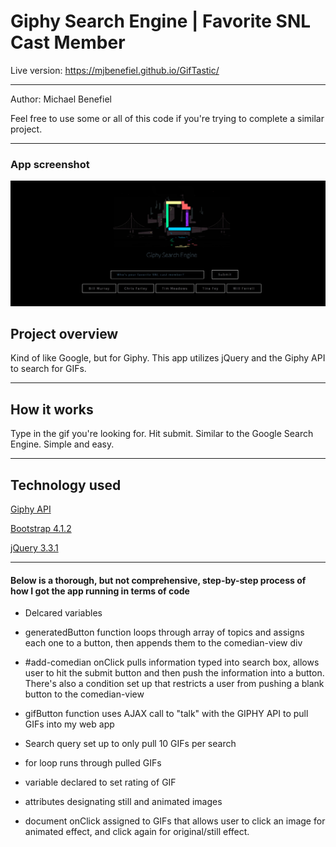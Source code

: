 <h1> Giphy Search Engine | Favorite SNL Cast Member </h1>

Live version: https://mjbenefiel.github.io/GifTastic/
<hr></hr>

Author: Michael Benefiel

Feel free to use some or all of this code if you're trying to complete a similar project.
<hr></hr>

<h3> App screenshot </h3>

![alt text](https://raw.githubusercontent.com/mjbenefiel/GifTastic/master/assets/images/readme.jpg "Giphy Search Engine")

<h2> Project overview</h2>
Kind of like Google, but for Giphy. This app utilizes jQuery and the Giphy API to search for GIFs.
<hr></hr>

<h2> How it works </h2>
Type in the gif you're looking for. Hit submit. Similar to the Google Search Engine. Simple and easy.
<hr></hr>

<h2>Technology used</h2>

[Giphy API](https://developers.giphy.com/)

[Bootstrap 4.1.2 ](http://getbootstrap.com/)

[jQuery 3.3.1](https://jquery.com/)

<hr></hr>

<h4>Below is a thorough, but not comprehensive, step-by-step process of how I got the app running in terms of code</h4>

- Delcared variables

- generatedButton function loops through array of topics and assigns each one to a button, then appends them to the comedian-view div

- #add-comedian onClick pulls information typed into search box, allows user to hit the submit button and then push the information into a button. There's also a condition set up that restricts a user from pushing a blank button to the comedian-view

- gifButton function uses AJAX call to "talk" with the GIPHY API to pull GIFs into my web app

- Search query set up to only pull 10 GIFs per search

- for loop runs through pulled GIFs

- variable declared to set rating of GIF

- attributes designating still and animated images

- document onClick assigned to GIFs that allows user to click an image for animated effect, and click again for original/still effect.
